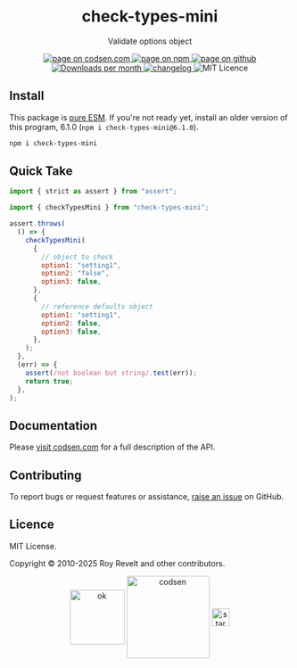 <h1 align="center">check-types-mini</h1>

<p align="center">Validate options object</p>

<p align="center">
  <a href="https://codsen.com/os/check-types-mini" rel="nofollow noreferrer noopener">
    <img src="https://img.shields.io/badge/-codsen-blue?style=flat-square" alt="page on codsen.com">
  </a>
  <a href="https://www.npmjs.com/package/check-types-mini" rel="nofollow noreferrer noopener">
    <img src="https://img.shields.io/badge/-npm-blue?style=flat-square" alt="page on npm">
  </a>
  <a href="https://github.com/codsen/codsen/tree/main/packages/check-types-mini" rel="nofollow noreferrer noopener">
    <img src="https://img.shields.io/badge/-github-blue?style=flat-square" alt="page on github">
  </a>
  <a href="https://npmcharts.com/compare/check-types-mini?interval=30" rel="nofollow noreferrer noopener" target="_blank">
    <img src="https://img.shields.io/npm/dm/check-types-mini.svg?style=flat-square" alt="Downloads per month">
  </a>
  <a href="https://codsen.com/os/check-types-mini/changelog" rel="nofollow noreferrer noopener">
    <img src="https://img.shields.io/badge/changelog-here-brightgreen?style=flat-square" alt="changelog">
  </a>
  <img src="https://img.shields.io/badge/licence-MIT-brightgreen.svg?style=flat-square" alt="MIT Licence">
</p>

## Install

This package is [pure ESM](https://gist.github.com/sindresorhus/a39789f98801d908bbc7ff3ecc99d99c). If you're not ready yet, install an older version of this program, 6.1.0 (`npm i check-types-mini@6.1.0`).

```bash
npm i check-types-mini
```

## Quick Take

```js
import { strict as assert } from "assert";

import { checkTypesMini } from "check-types-mini";

assert.throws(
  () => {
    checkTypesMini(
      {
        // object to check
        option1: "setting1",
        option2: "false",
        option3: false,
      },
      {
        // reference defaults object
        option1: "setting1",
        option2: false,
        option3: false,
      },
    );
  },
  (err) => {
    assert(/not boolean but string/.test(err));
    return true;
  },
);
```

## Documentation

Please [visit codsen.com](https://codsen.com/os/check-types-mini/) for a full description of the API.

## Contributing

To report bugs or request features or assistance, [raise an issue](https://github.com/codsen/codsen/issues/new/choose) on GitHub.

## Licence

MIT License.

Copyright © 2010-2025 Roy Revelt and other contributors.

<p align="center"><img src="https://codsen.com/images/png-codsen-ok.png" width="98" alt="ok" align="center"> <img src="https://codsen.com/images/png-codsen-1.png" width="148" alt="codsen" align="center"> <img src="https://codsen.com/images/png-codsen-star-small.png" width="32" alt="star" align="center"></p>
